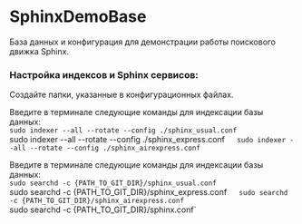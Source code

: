 # SphinxDemoBase

База данных и конфигурация для демонстрации работы поискового движка Sphinx.  
  
### Настройка индексов и Sphinx сервисов:

Создайте папки, указанные в конфигурационных файлах.  

Введите в терминале следующие команды для индексации базы данных:  
`sudo indexer --all --rotate --config ./sphinx_usual.conf`  
sudo indexer --all --rotate --config ./sphinx_express.conf`  
sudo indexer --all --rotate --config ./sphinx_airexpress.conf`  

Введите в терминале следующие команды для индексации базы данных:  
`sudo searchd -c {PATH_TO_GIT_DIR}/sphinx_usual.conf`  
sudo searchd -c {PATH_TO_GIT_DIR}/sphinx_express.conf`  
sudo searchd -c {PATH_TO_GIT_DIR}/sphinx_airexpress.conf`  
sudo searchd -c {PATH_TO_GIT_DIR}/sphinx.conf`  
